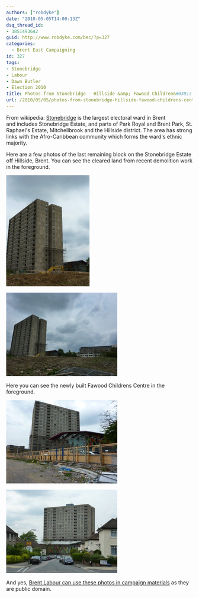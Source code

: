 ```yaml
---
authors: ["robdyke"]
date: "2010-05-05T14:00:13Z"
dsq_thread_id:
- 3851493642
guid: http://www.robdyke.com/bec/?p=327
categories:
  - Brent East Campaigning
id: 327
tags:
- Stonebridge
- Labour
- Dawn Butler
- Election 2010
title: Photos from Stonebridge - Hillside &amp; Fawood Children&#039;s Centre
url: /2010/05/05/photos-from-stonebridge-hillside-fawood-childrens-centre/
---
```

From wikipedia: [Stonebridge](http://en.wikipedia.org/wiki/Stonebridge,_London) is the largest electoral ward in Brent and includes Stonebridge Estate, and parts of Park Royal and Brent Park, St. Raphael's Estate, Mitchellbrook and the Hillside district. The area has strong links with the Afro-Caribbean community which forms the ward's ethnic majority.

Here are a few photos of the last remaining block on the Stonebridge Estate off Hillside, Brent. You can see the cleared land from recent demolition work in the foreground.
  
[<img class="alignleft size-medium wp-image-318" title="Hillside towerblock" src="/pubfiles/2010/05/P1000518-e1273063202756-225x300.jpg" alt="Hillside towerblock, Hillside, Brent" width="225" height="300" />](/pubfiles/2010/05/P1000518-e1273063202756.jpg)
  
[<img class="alignleft size-medium wp-image-320" title="Hillside towerblock, Brent" src="/pubfiles/2010/05/P1000519-300x225.jpg" alt="Hillside towerblock, Brent" width="300" height="225" />](/pubfiles/2010/05/P1000519.jpg)

Here you can see the newly built Fawood Childrens Centre in the foreground.

[<img class="alignleft size-medium wp-image-319" title="Hillside towerblock & Fawood Childrens Centre, Hillside, Brent" src="/pubfiles/2010/05/P1000520-300x225.jpg" alt="Hillside towerblock & Fawood Childrens Centre, Hillside, Brent" width="300" height="225" />](/pubfiles/2010/05/P1000520.jpg)
  
[<img class="alignleft size-medium wp-image-321" title="Hillside towerblock & Fawood Childrens Centre, Hillside, Brent" src="/pubfiles/2010/05/P1000521-300x225.jpg" alt="Hillside towerblock & Fawood Childrens Centre, Hillside, Brent" width="300" height="225" />](/pubfiles/2010/05/P1000521.jpg)

And yes, [Brent Labour can use these photos in campaign materials](http://www.robdyke.com/bec/2010/05/04/does-dawn-know-or-care-where-stonebridge-is) as they are public domain.
